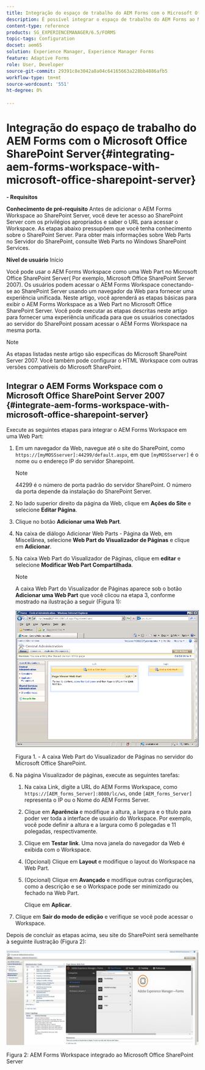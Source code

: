 ```yaml
---
title: Integração do espaço de trabalho do AEM Forms com o Microsoft Office SharePoint Server
description: É possível integrar o espaço de trabalho do AEM Forms ao Microsoft Office SharePoint Server.
content-type: reference
products: SG_EXPERIENCEMANAGER/6.5/FORMS
topic-tags: Configuration
docset: aem65
solution: Experience Manager, Experience Manager Forms
feature: Adaptive Forms
role: User, Developer
source-git-commit: 29391c8e3042a8a04c64165663a228bb4886afb5
workflow-type: tm+mt
source-wordcount: '551'
ht-degree: 0%

---
```


# Integração do espaço de trabalho do AEM Forms com o Microsoft Office SharePoint Server{#integrating-aem-forms-workspace-with-microsoft-office-sharepoint-server}

**- Requisitos**

**Conhecimento de pré-requisito**
Antes de adicionar o AEM Forms Workspace ao SharePoint Server, você deve ter acesso ao SharePoint Server com os privilégios apropriados e saber o URL para acessar o Workspace. As etapas abaixo pressupõem que você tenha conhecimento sobre o SharePoint Server. Para obter mais informações sobre Web Parts no Servidor do SharePoint, consulte Web Parts no Windows SharePoint Services.

**Nível de usuário**
Início

Você pode usar o AEM Forms Workspace como uma Web Part no Microsoft Office SharePoint Server( Por exemplo, Microsoft Office SharePoint Server 2007). Os usuários podem acessar o AEM Forms Workspace conectando-se ao SharePoint Server usando um navegador da Web para fornecer uma experiência unificada. Neste artigo, você aprenderá as etapas básicas para exibir o AEM Forms Workspace as a Web Part no Microsoft Office SharePoint Server. Você pode executar as etapas descritas neste artigo para fornecer uma experiência unificada para que os usuários conectados ao servidor do SharePoint possam acessar o AEM Forms Workspace na mesma porta.

>[!NOTE]
>
>As etapas listadas neste artigo são específicas do Microsoft SharePoint Server 2007. Você também pode configurar o HTML Workspace com outras versões compatíveis do Microsoft SharePoint.

## Integrar o AEM Forms Workspace com o Microsoft Office SharePoint Server 2007 {#integrate-aem-forms-workspace-with-microsoft-office-sharepoint-server}

Execute as seguintes etapas para integrar o AEM Forms Workspace em uma Web Part:

1. Em um navegador da Web, navegue até o site do SharePoint, como `https://[myMOSSserver]:44299/default.aspx`, em que `[myMOSSserver]` é o nome ou o endereço IP do servidor Sharepoint.

   >[!NOTE]
   >
   >44299 é o número de porta padrão do servidor SharePoint. O número da porta depende da instalação do SharePoint Server.

1. No lado superior direito da página da Web, clique em **Ações do Site** e selecione **Editar Página**.
1. Clique no botão **Adicionar uma Web Part**.
1. Na caixa de diálogo Adicionar Web Parts - Página da Web, em Miscelânea, selecione **Web Part do Visualizador de Páginas** e clique em **Adicionar**.
1. Na caixa Web Part do Visualizador de Páginas, clique em **editar** e selecione **Modificar Web Part Compartilhada**.

   >[!NOTE]
   >
   >A caixa Web Part do Visualizador de Páginas aparece sob o botão **Adicionar uma Web Part** que você clicou na etapa 3, conforme mostrado na ilustração a seguir (Figura 1):

   ![Caixa Web Part do Visualizador de Páginas no servidor do Microsoft Office SharePoint.](assets/page-viewer-web-part-box-in-microsoft-office-sharepoint-server.png)

   Figura 1. - A caixa Web Part do Visualizador de Páginas no servidor do Microsoft Office SharePoint.

1. Na página Visualizador de páginas, execute as seguintes tarefas:

   1. Na caixa Link, digite a URL do AEM Forms Workspace, como `https://[AEM_forms_Server]:8080/lc/ws`, onde `[AEM_forms_Server]` representa o IP ou o Nome do AEM Forms Server.
   1. Clique em **Aparência** e modifique a altura, a largura e o título para poder ver toda a interface de usuário do Workspace. Por exemplo, você pode definir a altura e a largura como 6 polegadas e 11 polegadas, respectivamente.
   1. Clique em **Testar link**. Uma nova janela do navegador da Web é exibida com o Workspace.
   1. (Opcional) Clique em **Layout** e modifique o layout do Workspace na Web Part.
   1. (Opcional) Clique em **Avançado** e modifique outras configurações, como a descrição e se o Workspace pode ser minimizado ou fechado na Web Part.

      Clique em **Aplicar**.

1. Clique em **Sair do modo de edição** e verifique se você pode acessar o Workspace.

Depois de concluir as etapas acima, seu site do SharePoint será semelhante à seguinte ilustração (Figura 2):

![AEM Forms Workspace integrado ao Microsoft Office SharePoint Server](assets/aem-forms-workspace.jpg)

Figura 2: AEM Forms Workspace integrado ao Microsoft Office SharePoint Server
